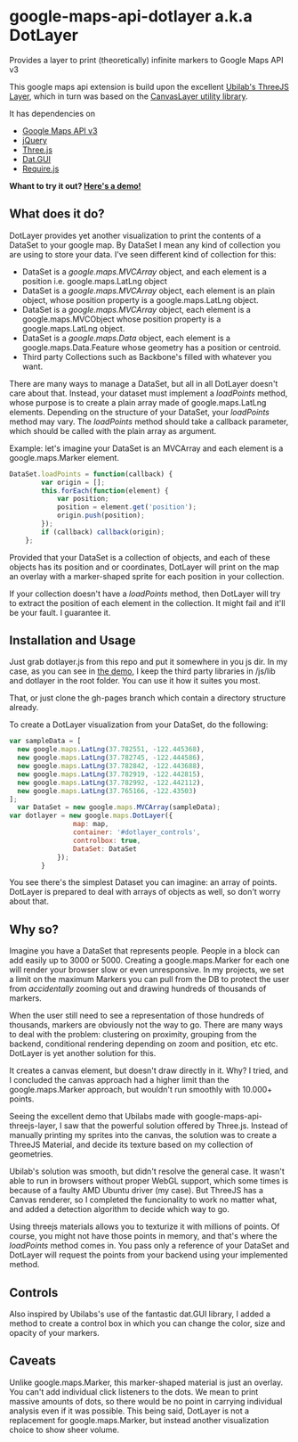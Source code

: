 google-maps-api-dotlayer a.k.a DotLayer 
=======================================

Provides a layer to print (theoretically) infinite markers to Google Maps API v3

This google maps api extension is build upon the excellent [Ubilab's ThreeJS Layer](https://github.com/ubilabs/google-maps-api-threejs-layer), which in turn was based on the [CanvasLayer utility library](https://google-maps-utility-library-v3.googlecode.com/svn/trunk/canvaslayer/docs/reference.html).

It has dependencies on 

* [Google Maps API v3](https://developers.google.com/maps/)
* [jQuery](http://jquery.com/)
* [Three.js](http://threejs.org/)
* [Dat.GUI](https://code.google.com/p/dat-gui/)
* [Require.js](http://requirejs.org/)


**Whant to try it out? [Here's a demo!](https://instagis.github.io/google-maps-api-dotlayer/demo.html)**

## What does it do? 

DotLayer provides yet another visualization to print the contents of a DataSet to your google map. By DataSet I mean any kind of collection you are using to store your data. I've seen different kind of collection for this:
* DataSet is a *google.maps.MVCArray* object, and each element is a position i.e. google.maps.LatLng object
* DataSet is a *google.maps.MVCArray* object, each element is an plain object, whose position property is a google.maps.LatLng object.
* DataSet is a *google.maps.MVCArray* object, each element is a google.maps.MVCObject whose position property is a google.maps.LatLng object.
* DataSet is a *google.maps.Data* object, each element is a google.maps.Data.Feature whose geometry has a position or centroid.
* Third party Collections such as Backbone's filled with whatever you want.

There are many ways to manage a DataSet, but all in all DotLayer doesn't care about that. Instead, your dataset must implement a *loadPoints* method, whose purpose is to create a plain array made of google.maps.LatLng elements. Depending on the structure of your DataSet, your *loadPoints* method may vary. The *loadPoints* method should take a callback parameter, which should be called with the plain array as argument.

Example: let's imagine your DataSet is an MVCArray and each element is a google.maps.Marker element.

```js
DataSet.loadPoints = function(callback) {
		var origin = [];
		this.forEach(function(element) {
			var position;
			position = element.get('position');
			origin.push(position);
		});
		if (callback) callback(origin);
	};

```
Provided that your DataSet is a collection of objects, and each of these objects has its position and or coordinates, DotLayer will print on the map an overlay with a marker-shaped sprite for each position in your collection.

If your collection doesn't have a  *loadPoints* method, then DotLayer will try to extract the position of each element in the collection. It might fail and it'll be your fault. I guarantee it.


## Installation and Usage

Just grab dotlayer.js from this repo and put it somewhere in you js dir. In my case, as you can see in [the demo](http://instagis.github.io/google-maps-api-dotlayer/demo.html), I keep the third party libraries in /js/lib and dotlayer in the root folder. You can use it how it suites you most.

That, or just clone the gh-pages branch which contain a directory structure already.

To create a DotLayer visualization from your DataSet, do the following:

```js
var sampleData = [
  new google.maps.LatLng(37.782551, -122.445368),
  new google.maps.LatLng(37.782745, -122.444586),
  new google.maps.LatLng(37.782842, -122.443688),
  new google.maps.LatLng(37.782919, -122.442815),
  new google.maps.LatLng(37.782992, -122.442112),
  new google.maps.LatLng(37.765166, -122.43503)
];
  var DataSet = new google.maps.MVCArray(sampleData);
var dotlayer = new google.maps.DotLayer({
				map: map,
				container: '#dotlayer_controls',
				controlbox: true,
				DataSet: DataSet
			});
		}

```

You see there's the simplest Dataset you can imagine: an array of points. DotLayer is prepared to deal with arrays of objects as well, so don't worry about that.


## Why so?

Imagine you have a DataSet that represents people. People in a block can add easily up to 3000 or 5000. Creating a google.maps.Marker for each one will render your browser slow or even unresponsive. In my projects, we set a limit on the maximum Markers you can pull from the DB to protect the user from *accidentally* zooming out and drawing hundreds of thousands of markers.

When the user still need to see a representation of those hundreds of thousands, markers are obviously not the way to go. There are many ways to deal with the problem: clustering on proximity, grouping from the backend, conditional rendering depending on zoom and position, etc etc. DotLayer is yet another solution for this.

It creates a canvas element, but doesn't draw directly in it. Why? I tried, and I concluded the canvas approach had a higher limit than the google.maps.Marker approach, but wouldn't run smoothly with 10.000+ points.

Seeing the excellent demo that Ubilabs made with google-maps-api-threejs-layer, I saw that the powerful solution offered by Three.js. Instead of manually printing my sprites into the canvas, the solution was to create a ThreeJS Material, and decide its texture based on my collection of geometries.

Ubilab's solution was smooth, but didn't resolve the general case. It wasn't able to run in browsers without proper WebGL support, which some times is because of a faulty AMD Ubuntu driver (my case). But ThreeJS has a Canvas renderer, so I completed the funcionality to work no matter what, and added a detection algorithm to decide which way to go.

Using threejs materials allows you to texturize it with millions of points. Of course, you might not have those points in memory, and that's where the *loadPoints* method comes in. You pass only a reference of your DataSet and DotLayer will request the points from your backend using your implemented method.


## Controls 

Also inspired by Ubilabs's use of the fantastic dat.GUI library, I added a method to create a control box in which you can change the color, size and opacity of your markers.


## Caveats 

Unlike google.maps.Marker, this marker-shaped material is just an overlay. You can't add individual click listeners to the dots. We mean to print massive amounts of dots, so there would be no point in carrying individual analysis even if it was possible. This being said, DotLayer is not a replacement for google.maps.Marker, but instead another visualization choice to show sheer volume.



